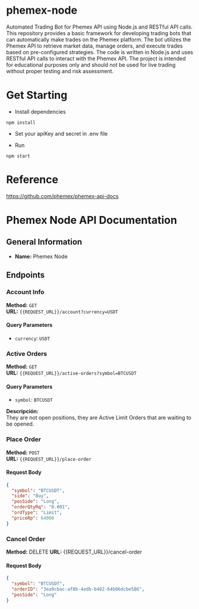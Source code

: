 # phemex-node

Automated Trading Bot for Phemex API using Node.js and RESTful API calls. This repository provides a basic framework for developing trading bots that can automatically make trades on the Phemex platform. The bot utilizes the Phemex API to retrieve market data, manage orders, and execute trades based on pre-configured strategies. The code is written in Node.js and uses RESTful API calls to interact with the Phemex API. The project is intended for educational purposes only and should not be used for live trading without proper testing and risk assessment.

# Get Starting

- Install dependencies

```shell script
npm install
```

- Set your apiKey and secret in .env file

- Run

```shell script
npm start
```

# Reference

https://github.com/phemex/phemex-api-docs

# Phemex Node API Documentation

## General Information
- **Name:** Phemex Node

## Endpoints

### Account Info
**Method:** `GET`  
**URL:** `{{REQUEST_URL}}/account?currency=USDT`  

#### Query Parameters
- `currency`: `USDT`

### Active Orders
**Method:** `GET`  
**URL:** `{{REQUEST_URL}}/active-orders?symbol=BTCUSDT`  

#### Query Parameters
- `symbol`: `BTCUSDT`

**Descripción:**  
They are not open positions, they are Active Limit Orders that are waiting to be opened.

### Place Order
**Method:** `POST`  
**URL:** `{{REQUEST_URL}}/place-order`  

#### Request Body
```json
{
  "symbol": "BTCUSDT",
  "side": "Buy",
  "posSide": "Long",
  "orderQtyRq": "0.001",
  "ordType": "Limit",
  "priceRp": 64000
}
```

### Cancel Order
**Method:** DELETE
**URL:** {{REQUEST_URL}}/cancel-order

#### Request Body

```json
{
  "symbol": "BTCUSDT",
  "orderID": "3ea9cbac-af8b-4edb-b482-64b06dcbe586",
  "posSide": "Long"
}
```